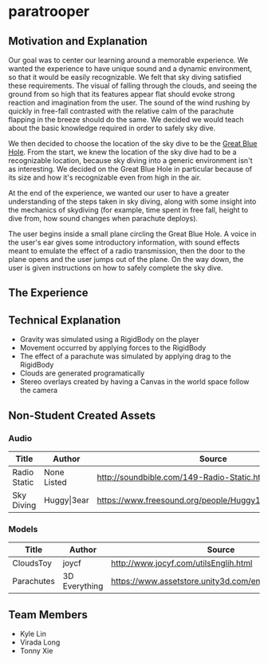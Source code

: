 # paratrooper
## Motivation and Explanation
Our goal was to center our learning around a memorable experience. We wanted the experience to have unique sound
and a dynamic environment, so that it would be easily recognizable. We felt that sky diving satisfied these requirements. The visual
of falling through the clouds, and seeing the ground from so high that its features appear flat should evoke strong reaction and
imagination from the user. The sound of the wind rushing by quickly in free-fall contrasted with the relative calm of the parachute
flapping in the breeze should do the same. We decided we would teach about the basic knowledge required in order to safely sky dive.

We then decided to choose the location of the sky dive to be the [Great Blue Hole](https://en.wikipedia.org/wiki/Great_Blue_Hole).
From the start, we knew the location of the sky dive had to be a recognizable location, because sky diving into a generic environment
isn't as interesting. We decided on the Great Blue Hole in particular because of its size and how it's recognizable even from high
in the air. 

At the end of the experience, we wanted our user to have a greater understanding of the steps taken in sky diving, along with some insight
into the mechanics of skydiving (for example, time spent in free fall, height to dive from, how sound changes when parachute deploys).

The user begins inside a small plane circling the Great Blue Hole.
A voice in the user's ear gives some introductory information, with sound effects meant to emulate the effect of a radio transmission, then
the door to the plane opens and the user jumps out of the plane. On the way down, the user is given instructions on how to safely complete
the sky dive.

## The Experience
## Technical Explanation
- Gravity was simulated using a RigidBody on the player
- Movement occurred by applying forces to the RigidBody
- The effect of a parachute was simulated by applying drag to the RigidBody
- Clouds are generated programatically
- Stereo overlays created by having a Canvas in the world space follow the camera

## Non-Student Created Assets
### Audio
| Title | Author | Source |
| --- | --- | --- |
| Radio Static | None Listed | http://soundbible.com/149-Radio-Static.html |
| Sky Diving | Huggy\|3ear | https://www.freesound.org/people/Huggy13ear/packs/8657/ |
### Models
| Title | Author | Source |
| --- | --- | --- |
| CloudsToy | joycf | http://www.jocyf.com/utilsEnglih.html |
| Parachutes | 3D Everything | https://www.assetstore.unity3d.com/en/#!/content/40565 |
## Team Members
- Kyle Lin
- Virada Long
- Tonny Xie
